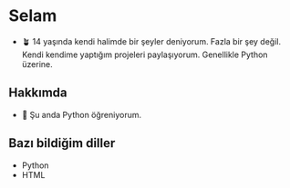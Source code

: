 # Selam
- 🪴 14 yaşında kendi halimde bir şeyler deniyorum. Fazla bir şey değil. Kendi kendime yaptığım projeleri paylaşıyorum. Genellikle Python üzerine.

## Hakkımda

- 🌱 Şu anda Python öğreniyorum.

## Bazı bildiğim diller
- Python
- HTML

